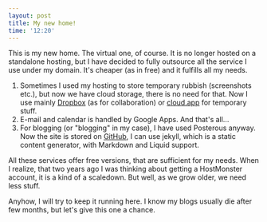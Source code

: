 ```yaml
---
layout: post
title: My new home!
time: '12:20'
---
```


This is my new home. The virtual one, of course. It is no longer hosted on a standalone hosting, but I have decided to fully outsource all the service I use
under my domain. It's cheaper (as in free) and it fulfills all my needs.

1. Sometimes I used my hosting to store temporary rubbish (screenshots etc.), but now we have cloud storage, there is no need for that. Now I use mainly
   [Dropbox](http://dropbox.com/) (as for collaboration) or [cloud.app](http://cloud.ly) for temporary stuff.
2. E-mail and calendar is handled by Google Apps. And that's all...
3. For blogging (or "blogging" in my case), I have used Posterous anyway. Now the site is stored on [GitHub](http://github.com), I can use jekyll, which is a static content generator, with Markdown and Liquid support.

All these services offer free versions, that are sufficient for my needs. When I realize, that two years ago I was thinking about getting a HostMonster
account, it is a kind of a scaledown. But well, as we grow older, we need less stuff.

Anyhow, I will try to keep it running here. I know my blogs usually die after few months, but let's give this one a chance.


